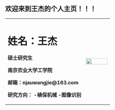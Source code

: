 ## 欢迎来到王杰的个人主页！！！

<table border="0">
  <tr>
    <td width="75%">
      <h1>姓名：王杰</h1>
      <p><b>硕士研究生</b></p>
      <p><b>南京农业大学工学院</b></p>
      <p><b>邮箱：njauwangjie@163.com</b></p>
      <p><b>研究方向：
        -植保机械
        -图像识别</b></p>
    </td>
    <td width="25%">
      <img src="/zhengjianzhao.jpg" width="100%">      
    </td>
  </tr>
</table>

